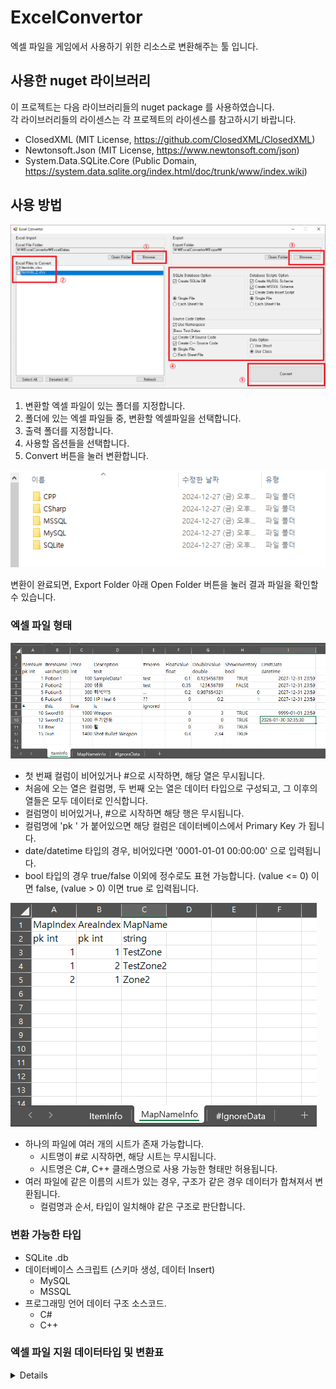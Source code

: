 # ExcelConvertor

엑셀 파일을 게임에서 사용하기 위한 리소스로 변환해주는 툴 입니다.<br/>

## 사용한 nuget 라이브러리
이 프로젝트는 다음 라이브러리들의 nuget package 를 사용하였습니다. <br/>
각 라이브러리들의 라이센스는 각 프로젝트의 라이센스를 참고하시기 바랍니다.<br/>

- ClosedXML (MIT License, https://github.com/ClosedXML/ClosedXML)
- Newtonsoft.Json (MIT License, https://www.newtonsoft.com/json)
- System.Data.SQLite.Core (Public Domain, https://system.data.sqlite.org/index.html/doc/trunk/www/index.wiki)

## 사용 방법
<img src="https://github.com/garshion/ExcelConvertor/blob/main/res/usage.png?raw=true"/>

1. 변환할 엑셀 파일이 있는 폴더를 지정합니다.
2. 폴더에 있는 엑셀 파일들 중, 변환할 엑셀파일을 선택합니다.
3. 출력 폴더를 지정합니다.
4. 사용할 옵션들을 선택합니다.
5. Convert 버튼을 눌러 변환합니다.

<img src="https://github.com/garshion/ExcelConvertor/blob/main/res/export.png?raw=true"/>

변환이 완료되면, Export Folder 아래 Open Folder 버튼을 눌러 결과 파일을 확인할 수 있습니다.

### 엑셀 파일 형태

<img src="https://github.com/garshion/ExcelConvertor/blob/main/res/excel1.png?raw=true"/>

- 첫 번째 컬럼이 비어있거나 #으로 시작하면, 해당 열은 무시됩니다.
- 처음에 오는 열은 컬럼명, 두 번째 오는 열은 데이터 타입으로 구성되고, 그 이후의 열들은 모두 데이터로 인식합니다.
- 컬럼명이 비어있거나, #으로 시작하면 해당 행은 무시됩니다.
- 컬럼명에 'pk ' 가 붙어있으면 해당 컬럼은 데이터베이스에서 Primary Key 가 됩니다.
- date/datetime 타입의 경우, 비어있다면 '0001-01-01 00:00:00' 으로 입력됩니다.
- bool 타입의 경우 true/false 이외에 정수로도 표현 가능합니다. (value <= 0) 이면 false, (value > 0) 이면 true 로 입력됩니다.

<img src="https://github.com/garshion/ExcelConvertor/blob/main/res/excel2.png?raw=true"/>
  
- 하나의 파일에 여러 개의 시트가 존재 가능합니다.
  - 시트명이 #로 시작하면, 해당 시트는 무시됩니다.
  - 시트명은 C#, C++ 클래스명으로 사용 가능한 형태만 허용됩니다.
- 여러 파일에 같은 이름의 시트가 있는 경우, 구조가 같은 경우 데이터가 합쳐져서 변환됩니다.
  - 컬럼명과 순서, 타입이 일치해야 같은 구조로 판단합니다.  


### 변환 가능한 타입
- SQLite .db
- 데이터베이스 스크립트 (스키마 생성, 데이터 Insert)
  - MySQL
  - MSSQL
- 프로그래밍 언어 데이터 구조 소스코드.
  - C#
  - C++

### 엑셀 파일 지원 데이터타입 및 변환표
<details>
<table>
  <tr>
    <th>엑셀파일 타입</th>
    <th>SQLite</th>
    <th>MySQL</th>
    <th>MSSQL</th>
    <th>C#</th>
    <th>C++</th>
  </tr>
  
  <tr>
    <td>int8</td>
    <td rowspan=3>INTEGER</td>
    <td rowspan=3>tinyint</td>
    <td rowspan=3>tinyint</td>
    <td rowspan=3>sbyte</td>
    <td rowspan=3>char</td>
  </tr>
  <tr>
    <td>tinyint</td>
  </tr>
  <tr>
    <td>byte</td>
  </tr>
  
  <tr>
    <td>int16</td>
    <td rowspan=3>INTEGER</td>
    <td rowspan=3>smallint</td>
    <td rowspan=3>smallint</td>
    <td rowspan=3>short</td>
    <td rowspan=3>short</td>
  </tr>
  <tr>
    <td>short</td>
  </tr>
  <tr>
    <td>smallint</td>
  </tr>
  
  <tr>
    <td>int32</td>
    <td rowspan=2>INTEGER</td>
    <td rowspan=2>int</td>
    <td rowspan=2>int</td>
    <td rowspan=2>int</td>
    <td rowspan=2>int</td>
  </tr>
  <tr>
    <td>int</td>
  </tr>
  
  <tr>
    <td>int64</td>
    <td rowspan=3>INTEGER</td>
    <td rowspan=3>bigint</td>
    <td rowspan=3>bigint</td>
    <td rowspan=3>long</td>
    <td rowspan=3>long long</td>
  </tr>
  <tr>
    <td>long</td>
  </tr>
  <tr>
    <td>bigint</td>
  </tr>

  <tr>
    <td>float</td>
    <td rowspan=3>REAL</td>
    <td rowspan=3>float</td>
    <td rowspan=3>float</td>
    <td rowspan=3>float</td>
    <td rowspan=3>float</td>
  </tr>
  <tr>
    <td>single</td>
  </tr>
  <tr>
    <td>float32</td>
  </tr>

  <tr>
    <td>double</td>
    <td rowspan=3>REAL</td>
    <td rowspan=3>double</td>
    <td rowspan=3>double</td>
    <td rowspan=3>double</td>
    <td rowspan=3>double</td>
  </tr>
  <tr>
    <td>float64</td>
  </tr>
  <tr>
    <td>real</td>
  </tr>

  <tr>
    <td>string</td>
    <td rowspan=4>TEXT</td>
    <td rowspan=4>varchar</td>
    <td rowspan=4>nvarchar</td>
    <td rowspan=4>string</td>
    <td rowspan=4>std::string</td>
  </tr>
  <tr>
    <td>text</td>
  </tr>
  <tr>
    <td>varchar(x)</td>
  </tr>
  <tr>
    <td>nvarchar(x)</td>
  </tr>

  <tr>
    <td>date</td>
    <td rowspan=2>TEXT</td>
    <td rowspan=2>datetime</td>
    <td rowspan=2>datetime</td>
    <td rowspan=2>DateTime</td>
    <td rowspan=2>std::string</td>
  </tr>
  <tr>
    <td>datetime</td>
  </tr>


  <tr>
    <td>bool</td>
    <td rowspan=3>INTEGER</td>
    <td rowspan=3>bit</td>
    <td rowspan=3>bit</td>
    <td rowspan=3>bool</td>
    <td rowspan=3>bool</td>
  </tr>
  <tr>
    <td>boolean</td>
  </tr>
  <tr>
    <td>bit</td>
  </tr>
 
</table>
</details>


